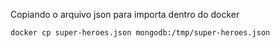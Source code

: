 Copiando o arquivo json para importa dentro do docker

`docker cp super-heroes.json mongodb:/tmp/super-heroes.json`

